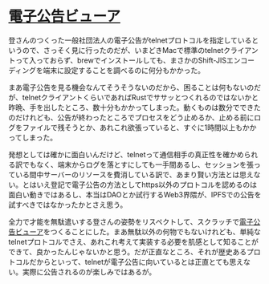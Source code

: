 # [電子公告ビューア](https://github.com/masanork/tfrv)

登さんのつくった一般社団法人の電子公告がtelnetプロトコルを指定しているというので、さっそく見に行ったのだが、いまどきMacで標準のtelnetクライアントって入っておらず、brewでインストールしても、まさかのShift-JISエンコーディングを端末に設定することを調べるのに何分もかかった。

まあ電子公告を見る機会なんてそうそうないのだから、困ることは何もないのだが、telnetクライアントくらいであればRustでササッとつくれるのではないかと昨晩、手を出したところ、数十分もかかってしまった。動くものは数分でできたのだけれども、公告が終わったところでプロセスをどう止めるか、止める前にログをファイルで残そうとか、あれこれ欲張っていると、すぐに1時間以上もかかってしまった。

発想としては確かに面白いんだけど、telnetって通信相手の真正性を確かめられる訳でもなく、端末からログを落とすにしても一手間あるし、セッションを張っている間中サーバーのリソースを費消している訳で、あまり賢い方法とは思えない。とはいえ登記で電子公告の方法としてhttps以外のプロトコルを認めるのは面白い動きではあるし、本当はDAOとか試行するWeb3界隈が、IPFSでの公告を試すべきではなかったかとさえ思う。

全力で才能を無駄遣いする登さんの姿勢をリスペクトして、スクラッチで[電子公告ビューア](https://github.com/masanork/tfrv)をつくることにした。まあ無駄以外の何物でもないけれども、単純なtelnetプロトコルでさえ、あれこれ考えて実装する必要を肌感として知ることができて、良かったんじゃないかと思う。だが正直なところ、それが歴史あるプロトコルだからといって、telnetが電子公告に向いているとは正直とても思えない。実際に公告されるのが楽しみではあるが。
